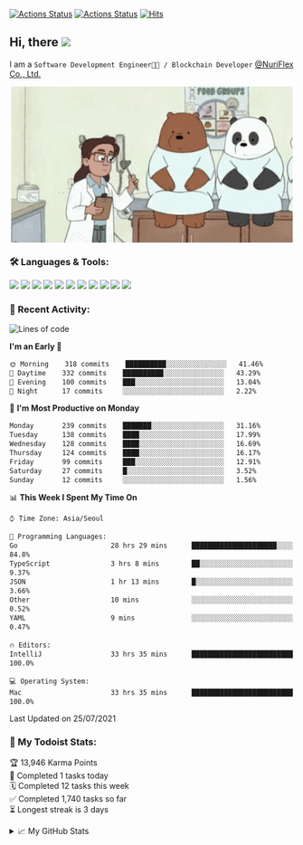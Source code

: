 
[![Actions Status](https://github.com/ddok2/ddok2/workflows/Todoist%20Readme/badge.svg)](https://github.com/ddok2/ddok2/actions)
[![Actions Status](https://github.com/ddok2/ddok2/workflows/wakatime-stats/badge.svg)](https://github.com/ddok2/ddok2/actions)
[![Hits](https://hits.seeyoufarm.com/api/count/incr/badge.svg?url=https%3A%2F%2Fgithub.com%2Fddok2&count_bg=%23FF9595&title_bg=%23555555&icon=github.svg&icon_color=%23FFFFFF&title=hits&edge_flat=false)](https://hits.seeyoufarm.com)

<!-- ![visitors](https://visitor-badge.laobi.icu/badge?page_id=ddok2.ddok2) -->
## Hi, there <img src="https://raw.githubusercontent.com/MartinHeinz/MartinHeinz/master/wave.gif" width="25px">

I am a `Software Development Engineer🧑‍💻 / Blockchain Developer` [@NuriFlex Co., Ltd.](https://nuriflex.com)


<p align="center">
<img align="center" alt="GIF" src="img/debugging.gif" />
</p>


### 🛠 Languages & Tools:
<p>
    <img src="https://img.shields.io/badge/go-%2300ADD8.svg?&style=for-the-badge&logo=go&logoColor=white"/>
    <img src="https://img.shields.io/badge/node.js%20-%2343853D.svg?&style=for-the-badge&logo=node.js&logoColor=white"/>
    <img src="https://img.shields.io/badge/javascript%20-%23323330.svg?&style=for-the-badge&logo=javascript&logoColor=%23F7DF1E"/>
    <img src="https://img.shields.io/badge/typescript%20-%23007ACC.svg?&style=for-the-badge&logo=typescript&logoColor=white"/>
    <img src="https://img.shields.io/badge/python%20-%2314354C.svg?&style=for-the-badge&logo=python&logoColor=white"/>
    <img src="https://img.shields.io/badge/react%20-%2320232a.svg?&style=for-the-badge&logo=react&logoColor=%2361DAFB"/>
    <img src="https://img.shields.io/badge/AWS%20-%23FF9900.svg?&style=for-the-badge&logo=amazon-aws&logoColor=white"/>
    <img src="https://img.shields.io/badge/Google%20Cloud%20-%234285F4.svg?&style=for-the-badge&logo=google-cloud&logoColor=white"/>
    <img src="https://img.shields.io/badge/docker%20-%230db7ed.svg?&style=for-the-badge&logo=docker&logoColor=white"/>
    <img src="https://img.shields.io/badge/kubernetes%20-%23326ce5.svg?&style=for-the-badge&logo=kubernetes&logoColor=white"/>
    <img src="https://img.shields.io/badge/ansible%20-%231A1918.svg?&style=for-the-badge&logo=ansible&logoColor=white"/>
</p>

### 🌈 Recent Activity:
<!--START_SECTION:waka-->
![Lines of code](https://img.shields.io/badge/From%20Hello%20World%20I%27ve%20Written-701181%20lines%20of%20code-blue)

**I'm an Early 🐤** 

```text
🌞 Morning    318 commits    ██████████░░░░░░░░░░░░░░░   41.46% 
🌆 Daytime    332 commits    ██████████░░░░░░░░░░░░░░░   43.29% 
🌃 Evening    100 commits    ███░░░░░░░░░░░░░░░░░░░░░░   13.04% 
🌙 Night      17 commits     ░░░░░░░░░░░░░░░░░░░░░░░░░   2.22%

```
📅 **I'm Most Productive on Monday** 

```text
Monday       239 commits    ███████░░░░░░░░░░░░░░░░░░   31.16% 
Tuesday      138 commits    ████░░░░░░░░░░░░░░░░░░░░░   17.99% 
Wednesday    128 commits    ████░░░░░░░░░░░░░░░░░░░░░   16.69% 
Thursday     124 commits    ████░░░░░░░░░░░░░░░░░░░░░   16.17% 
Friday       99 commits     ███░░░░░░░░░░░░░░░░░░░░░░   12.91% 
Saturday     27 commits     █░░░░░░░░░░░░░░░░░░░░░░░░   3.52% 
Sunday       12 commits     ░░░░░░░░░░░░░░░░░░░░░░░░░   1.56%

```


📊 **This Week I Spent My Time On** 

```text
⌚︎ Time Zone: Asia/Seoul

💬 Programming Languages: 
Go                       28 hrs 29 mins      █████████████████████░░░░   84.8% 
TypeScript               3 hrs 8 mins        ██░░░░░░░░░░░░░░░░░░░░░░░   9.37% 
JSON                     1 hr 13 mins        █░░░░░░░░░░░░░░░░░░░░░░░░   3.66% 
Other                    10 mins             ░░░░░░░░░░░░░░░░░░░░░░░░░   0.52% 
YAML                     9 mins              ░░░░░░░░░░░░░░░░░░░░░░░░░   0.47%

🔥 Editors: 
IntelliJ                 33 hrs 35 mins      █████████████████████████   100.0%

💻 Operating System: 
Mac                      33 hrs 35 mins      █████████████████████████   100.0%

```


 Last Updated on 25/07/2021
<!--END_SECTION:waka-->

### 🚧 My Todoist Stats:
<!-- TODO-IST:START -->
🏆  13,946 Karma Points           
🌸  Completed 1 tasks today           
🗓  Completed 12 tasks this week           
✅  Completed 1,740 tasks so far           
⏳  Longest streak is 3 days
<!-- TODO-IST:END -->

<details>
<summary>📈 My GitHub Stats</summary>
<p align="center"> <img src="https://github-readme-stats.vercel.app/api?username=ddok2&show_icons=true" alt="ddok2" />
</details>
